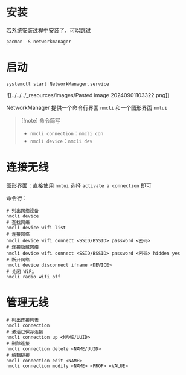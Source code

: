 # 安装

若系统安装过程中安装了，可以跳过

```shell
pacman -S networkmanager
```

# 启动

```shell
systemctl start NetworkManager.service
```

![[../../../_resources/images/Pasted image 20240901103322.png]]

NetworkManager 提供一个命令行界面 `nmcli` 和一个图形界面 `nmtui`

> [!note] 命令简写
> - `nmcli connection`：`nmcli con`
> - `nmcli device`：`nmcli dev`

# 连接无线

图形界面：直接使用 `nmtui` 选择 `activate a connection` 即可

命令行：

```shell
# 列出网络设备
nmcli device
# 查找网络
nmcli device wifi list
# 连接网络
nmcli device wifi connect <SSID/BSSID> password <密码>
# 连接隐藏网络
nmcli device wifi connect <SSID/BSSID> password <密码> hidden yes
# 断开网络
nmcli device disconnect ifname <DEVICE>
# 关闭 WiFi
nmcli radio wifi off
```

# 管理无线

```shell
# 列出连接列表
nmcli connection
# 激活已保存连接
nmcli connection up <NAME/UUID>
# 删除连接
nmcli connection delete <NAME/UUID>
# 编辑链接
nmcli connection edit <NAME>
nmcli connection modify <NAME> <PROP> <VALUE>
```